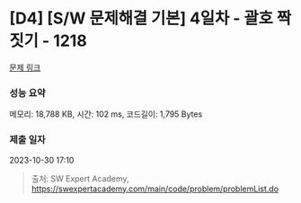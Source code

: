 # [D4] [S/W 문제해결 기본] 4일차 - 괄호 짝짓기 - 1218 

[문제 링크](https://swexpertacademy.com/main/code/problem/problemDetail.do?contestProbId=AV14eWb6AAkCFAYD) 

### 성능 요약

메모리: 18,788 KB, 시간: 102 ms, 코드길이: 1,795 Bytes

### 제출 일자

2023-10-30 17:10



> 출처: SW Expert Academy, https://swexpertacademy.com/main/code/problem/problemList.do